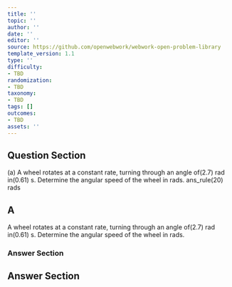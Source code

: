 ```yaml
---
title: ''
topic: ''
author: ''
date: ''
editor: ''
source: https://github.com/openwebwork/webwork-open-problem-library
template_version: 1.1
type: ''
difficulty:
- TBD
randomization:
- TBD
taxonomy:
- TBD
tags: []
outcomes:
- TBD
assets: ''
---
```


## Question Section 

  
  
(a) A wheel rotates at a constant rate, turning through an angle of(2.7) rad in(0.61) s. Determine the angular speed of the wheel in rads. 
 ans_rule(20) rads

## A
A wheel rotates at a constant rate, turning through an angle of(2.7) rad in(0.61) s. Determine the angular speed of the wheel in rads. 
### Answer Section


## Answer Section

